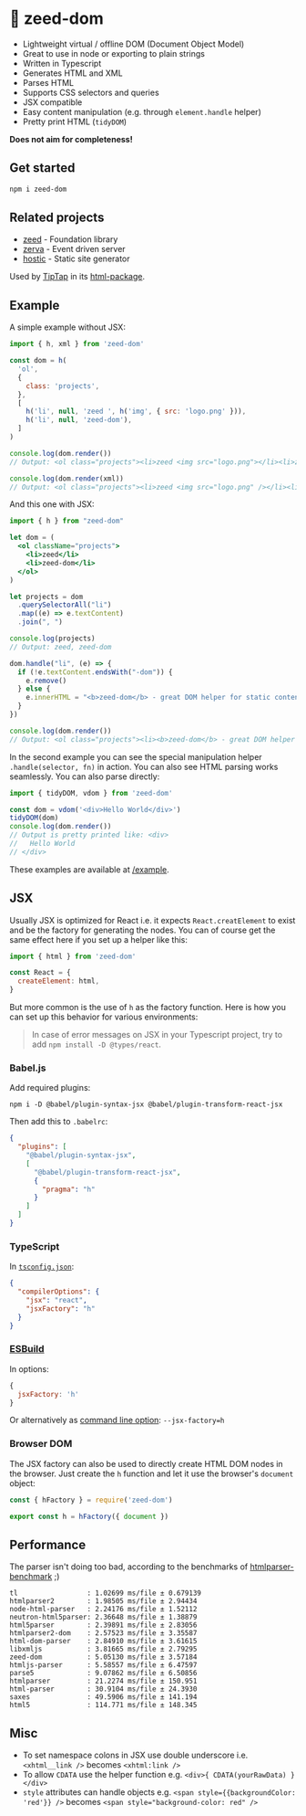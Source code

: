 # 🌱 zeed-dom

- Lightweight virtual / offline DOM (Document Object Model)
- Great to use in node or exporting to plain strings
- Written in Typescript
- Generates HTML and XML
- Parses HTML
- Supports CSS selectors and queries
- JSX compatible
- Easy content manipulation (e.g. through `element.handle` helper)
- Pretty print HTML (`tidyDOM`)

**Does not aim for completeness!**

## Get started

```sh
npm i zeed-dom
```

## Related projects

- [zeed](https://github.com/holtwick/zeed) - Foundation library
- [zerva](https://github.com/holtwick/zerva) - Event driven server
- [hostic](https://github.com/holtwick/hostic) - Static site generator

Used by [TipTap](https://www.tiptap.dev/) in its [html-package](https://github.com/ueberdosis/tiptap/tree/aac0193050228a8b6237d84f1eb587cfc0d08e24/packages/html).

## Example

A simple example without JSX:

```js
import { h, xml } from 'zeed-dom'

const dom = h(
  'ol',
  {
    class: 'projects',
  },
  [
    h('li', null, 'zeed ', h('img', { src: 'logo.png' })),
    h('li', null, 'zeed-dom'),
  ]
)

console.log(dom.render())
// Output: <ol class="projects"><li>zeed <img src="logo.png"></li><li>zeed-dom</li></ol>

console.log(dom.render(xml))
// Output: <ol class="projects"><li>zeed <img src="logo.png" /></li><li>zeed-dom</li></ol>
```

And this one with JSX:

```jsx
import { h } from "zeed-dom"

let dom = (
  <ol className="projects">
    <li>zeed</li>
    <li>zeed-dom</li>
  </ol>
)

let projects = dom
  .querySelectorAll("li")
  .map((e) => e.textContent)
  .join(", ")

console.log(projects)
// Output: zeed, zeed-dom

dom.handle("li", (e) => {
  if (!e.textContent.endsWith("-dom")) {
    e.remove()
  } else {
    e.innerHTML = "<b>zeed-dom</b> - great DOM helper for static content"
  }
})

console.log(dom.render())
// Output: <ol class="projects"><li><b>zeed-dom</b> - great DOM helper for static content</li></ol>
```

In the second example you can see the special manipulation helper `.handle(selector, fn)` in action. You can also see HTML parsing works seamlessly. You can also parse directly:

```js
import { tidyDOM, vdom } from 'zeed-dom'

const dom = vdom('<div>Hello World</div>')
tidyDOM(dom)
console.log(dom.render())
// Output is pretty printed like: <div>
//   Hello World
// </div>
```

These examples are available at [/example](/example).

## JSX

Usually JSX is optimized for React i.e. it expects `React.creatElement` to exist and be the factory for generating the nodes. You can of course get the same effect here if you set up a helper like this:

```js
import { html } from 'zeed-dom'

const React = {
  createElement: html,
}
```

But more common is the use of `h` as the factory function. Here is how you can set up this behavior for various environments:

> In case of error messages on JSX in your Typescript project, try to add `npm install -D @types/react`.

### Babel.js

Add required plugins:

```shell script
npm i -D @babel/plugin-syntax-jsx @babel/plugin-transform-react-jsx
```

Then add this to `.babelrc`:

```json
{
  "plugins": [
    "@babel/plugin-syntax-jsx",
    [
      "@babel/plugin-transform-react-jsx",
      {
        "pragma": "h"
      }
    ]
  ]
}
```

### TypeScript

In [`tsconfig.json`](https://www.typescriptlang.org/docs/handbook/compiler-options-in-msbuild.html#mappings):

```json
{
  "compilerOptions": {
    "jsx": "react",
    "jsxFactory": "h"
  }
}
```

### [ESBuild](https://github.com/evanw/esbuild)

In options:

```js
{
  jsxFactory: 'h'
}
```

Or alternatively as [command line option](https://github.com/evanw/esbuild#command-line-usage): `--jsx-factory=h`

### Browser DOM

The JSX factory can also be used to directly create HTML DOM nodes in the browser. Just create the `h` function and let it use the browser's `document` object:

```js
const { hFactory } = require('zeed-dom')

export const h = hFactory({ document })
```

## Performance

The parser isn't doing too bad, according to the benchmarks of [htmlparser-benchmark](https://github.com/AndreasMadsen/htmlparser-benchmark/blob/master/stats.txt) ;)

```
tl                 : 1.02699 ms/file ± 0.679139
htmlparser2        : 1.98505 ms/file ± 2.94434
node-html-parser   : 2.24176 ms/file ± 1.52112
neutron-html5parser: 2.36648 ms/file ± 1.38879
html5parser        : 2.39891 ms/file ± 2.83056
htmlparser2-dom    : 2.57523 ms/file ± 3.35587
html-dom-parser    : 2.84910 ms/file ± 3.61615
libxmljs           : 3.81665 ms/file ± 2.79295
zeed-dom           : 5.05130 ms/file ± 3.57184
htmljs-parser      : 5.58557 ms/file ± 6.47597
parse5             : 9.07862 ms/file ± 6.50856
htmlparser         : 21.2274 ms/file ± 150.951
html-parser        : 30.9104 ms/file ± 24.3930
saxes              : 49.5906 ms/file ± 141.194
html5              : 114.771 ms/file ± 148.345
```

## Misc

- To set namespace colons in JSX use double underscore i.e. `<xhtml__link />` becomes `<xhtml:link />`
- To allow `CDATA` use the helper function e.g. `<div>{ CDATA(yourRawData) }</div>`
- `style` attributes can handle objects e.g. `<span style={{backgroundColor: 'red'}} />` becomes `<span style="background-color: red" />`
